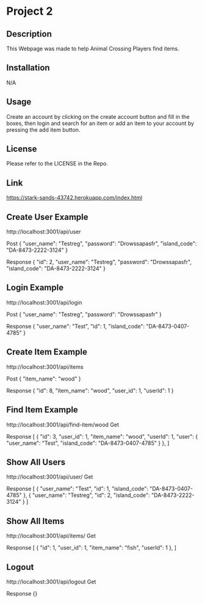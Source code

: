 # Project 2

## Description

This Webpage was made to help Animal Crossing Players find items.

## Installation

N/A

## Usage

Create an account by clicking on the create account button and fill in the boxes, then login and search for an item or add an item to your account by pressing the add item button.

## License

Please refer to the LICENSE in the Repo.

## Link
https://stark-sands-43742.herokuapp.com/index.html






















## Create User Example
http://localhost:3001/api/user

Post
{
	"user_name": "Testreg",
	"password": "Drowssapasfr",
	"island_code": "DA-8473-2222-3124"
}

Response
{
	"id": 2,
	"user_name": "Testreg",
	"password": "Drowssapasfr",
	"island_code": "DA-8473-2222-3124"
}

## Login Example
http://localhost:3001/api/login

Post
{
	"user_name": "Testreg",
	"password": "Drowssapasfr"
}

Response
{
	"user_name": "Test",
	"id": 1,
	"island_code": "DA-8473-0407-4785"
}

## Create Item Example
http://localhost:3001/api/items

Post
{
	"item_name": "wood"
}

Response
{
	"id": 8,
	"item_name": "wood",
	"user_id": 1,
	"userId": 1
}

## Find Item Example
http://localhost:3001/api/find-item/wood
Get

Response
[
	{
		"id": 3,
		"user_id": 1,
		"item_name": "wood",
		"userId": 1,
		"user": {
			"user_name": "Test",
			"island_code": "DA-8473-0407-4785"
		}
	},
]

## Show All Users
http://localhost:3001/api/user/
Get

Response
[
	{
		"user_name": "Test",
		"id": 1,
		"island_code": "DA-8473-0407-4785"
	},
	{
		"user_name": "Testreg",
		"id": 2,
		"island_code": "DA-8473-2222-3124"
	}
]

## Show All Items
http://localhost:3001/api/items/
Get

Response
[
	{
		"id": 1,
		"user_id": 1,
		"item_name": "fish",
		"userId": 1
	},
]

## Logout
http://localhost:3001/api/logout
Get

Response
{}